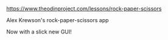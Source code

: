 https://www.theodinproject.com/lessons/rock-paper-scissors

Alex Krewson's rock-paper-scissors app

Now with a slick new GUI!
